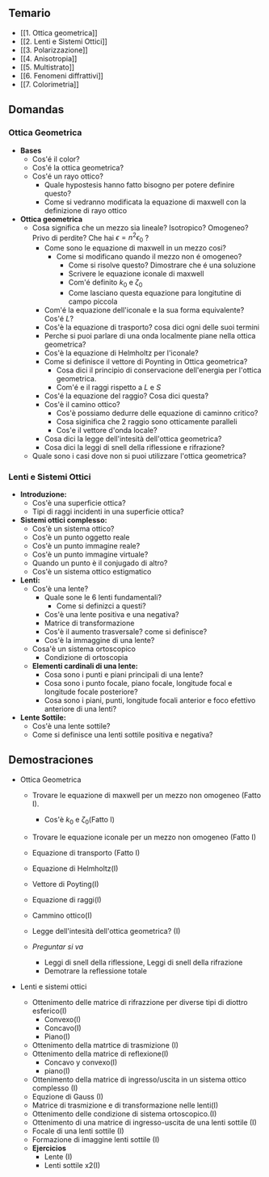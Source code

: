 ## Temario
- [[1. Ottica geometrica]]
- [[2. Lenti e Sistemi Ottici]]
- [[3. Polarizzazione]]
- [[4. Anisotropia]]
- [[5. Multistrato]]
- [[6. Fenomeni diffrattivi]]
- [[7. Colorimetria]]

## Domandas
### Ottica Geometrica
- **Bases**
	- Cos'é il color?
	- Cos'é la ottica geometrica?
	- Cos'é un rayo ottico?
		- Quale hypostesis hanno fatto bisogno per potere definire questo?
		- Come si vedranno modificata la equazione di maxwell con la definizione di rayo ottico
- **Ottica geometrica**
	- Cosa significa che un mezzo sia lineale? Isotropico? Omogeneo? Privo di perdite? Che hai $\epsilon=n^2\epsilon_0$ ?
		- Come sono le equazione di maxwell in un mezzo cosi?
			- Come si modificano quando il mezzo non é omogeneo?
				- Come si risolve questo? Dimostrare che é una soluzione
				- Scrivere le equazione iconale di maxwell
				- Com'é definito $k_0$ e $\zeta_0$
				- Come lasciano questa equazione para longitutine di campo piccola
		- Com'é la equazione dell'iconale e la sua forma equivalente? Cos'é $L$?
		- Cos'è la equazione di trasporto? cosa dici ogni delle suoi termini
		- Perche si puoi parlare di una onda localmente piane nella ottica geometrica?
		- Cos'è la equazione di Helmholtz per l'iconale? 
		- Come si definisce il vettore di Poynting in Ottica geometrica?
			- Cosa dici il principio di conservacione dell'energia per l'ottica geometrica.
			- Com'é e il raggi rispetto a $L$ e $S$
		- Cos'é la equazione del raggio? Cosa dici questa?
		- Cos'è il camino ottico? 
			- Cos'è possiamo dedurre delle equazione di caminno critico?
			- Cosa siginifica che 2 raggio sono otticamente paralleli
			- Cos'e il vettore d'onda locale?
		- Cosa dici la legge dell'intesità dell'ottica geometrica?
		- Cosa dici la leggi di snell della riflessione e rifrazione?
	- Quale sono i casi dove non si puoi utilizzare l'ottica geometrica?


### Lenti e Sistemi Ottici
- **Introduzione:**
	- Cos'è una superficie ottica?
	- Tipi di raggi incidenti in una superficie ottica?
- **Sistemi ottici complesso:**
	- Cos'è un sistema ottico?
	- Cos'è un punto oggetto reale
	- Cos'è un punto immagine reale?
	- Cos'è un punto immagine virtuale?
	- Quando un punto è il conjugado di altro?
	- Cos'è un sistema ottico estigmatico
- **Lenti:**
	- Cos'è una lente?
		- Quale sone le 6 lenti fundamentali?
			- Come si definizci a questi?
		- Cos'è una lente positiva e una negativa?
		- Matrice di transformazione
		- Cos'è il aumento trasversale? come si definisce?
		- Cos'è la immaggine di una lente?
	- Cosa'è un sistema ortoscopico
		- Condizione di ortoscopia
	- **Elementi cardinali di una lente:**
		- Cosa sono i punti e piani principali di una lente?
		- Cosa sono i punto focale, piano focale, longitude focal e longitude focale posteriore?
		- Cosa sono i piani, punti, longitude focali anterior e foco efettivo anteriore di una lenti?
- **Lente Sottile:**
	- Cos'è una lente sottile?
	- Come si definisce una lenti sottile positiva e negativa?

## Demostraciones
- Ottica Geometrica
	- Trovare le equazione di maxwell per un mezzo non omogeneo (Fatto I).
		- Cos'è $k_0$ e $\zeta_0$(Fatto I)
	- Trovare le equazione iconale per un mezzo non omogeneo (Fatto I)
	- Equazione di transporto (Fatto I)
	- Equazione di Helmholtz(I)
	- Vettore di Poyting(I)
	- Equazione di raggi(I)
	- Cammino ottico(I)
	- Legge dell'intesità dell'ottica geometrica? (I)

	- *Preguntar si va*
		- Leggi di snell della riflessione, Leggi di snell della rifrazione
		- Demotrare la reflessione totale


- Lenti e sistemi ottici
	- Ottenimento delle matrice di rifrazzione per diverse tipi di diottro esferico(I)
		- Convexo(I)
		- Concavo(I)
		- Piano(I)
	- Ottenimento della matrtice di trasmizione (I)
	- Ottenimento della matrice di reflexione(I)
		- Concavo y convexo(I)
		- piano(I)
	- Ottenimento della matrice di ingresso/uscita in un sistema ottico complesso (I)
	- Equzione di Gauss (I)
	- Matrice di trasmizione e di transformazione nelle lenti(I)
	- Ottenimento delle condizione di sistema ortoscopico.(I)
	- Ottenimento di una matrice di ingresso-uscita de una lenti sottile (I)
	- Focale di una lenti sottile (I)
	- Formazione di imaggine lenti sottile (I)
	- **Ejercicios**
		- Lente (I)
		- Lenti sottile x2(I)